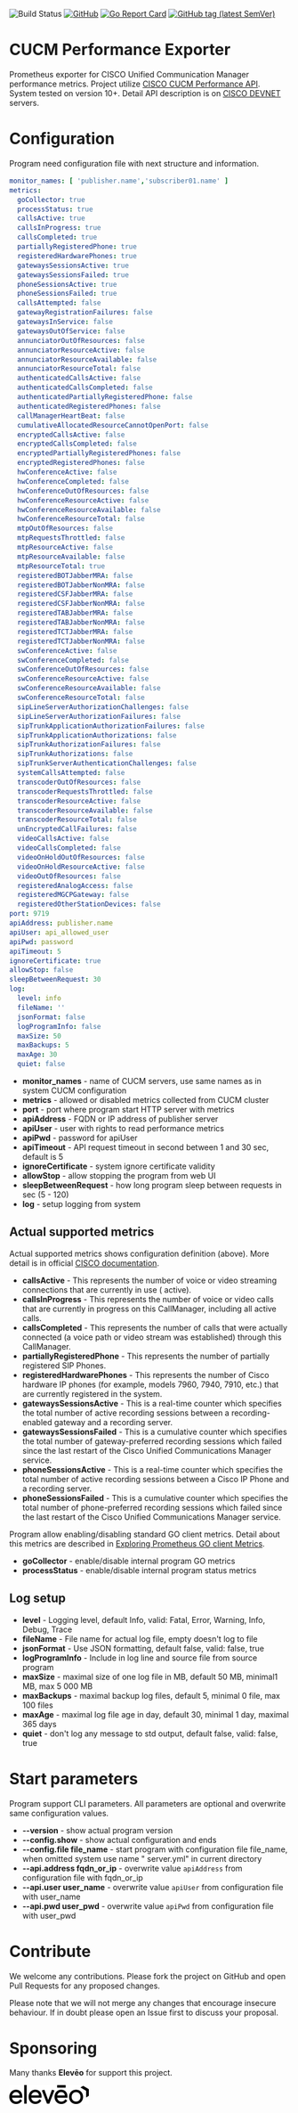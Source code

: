 ![Build Status](https://github.com/pokornyIt/cucm_performance_exporter/workflows/Full%20release%20workflow/badge.svg)
[![GitHub](https://img.shields.io/github/license/pokornyIt/cucm_performance_exporter)](/LICENSE)
[![Go Report Card](https://goreportcard.com/badge/github.com/pokornyIt/cucm_performance_exporter)](https://goreportcard.com/report/github.com/pokornyIt/cucm_performance_exporter)
[![GitHub tag (latest SemVer)](https://img.shields.io/github/v/tag/pokornyit/cucm_performance_exporter?label=latest)](https://github.com/pokornyIt/cucm_performance_exporter/releases/latest)

# CUCM Performance Exporter

Prometheus exporter for CISCO Unified Communication Manager performance metrics. Project
utilize [CISCO CUCM Performance API](https://developer.cisco.com/site/sxml/discover/overview/perfmon/). System tested on
version 10+. Detail API description is on [CISCO DEVNET](https://developer.cisco.com/docs/sxml/#!perfmon-api-reference)
servers.

# Configuration

Program need configuration file with next structure and information.

```yaml
monitor_names: [ 'publisher.name','subscriber01.name' ]
metrics:
  goCollector: true
  processStatus: true
  callsActive: true
  callsInProgress: true
  callsCompleted: true
  partiallyRegisteredPhone: true
  registeredHardwarePhones: true
  gatewaysSessionsActive: true
  gatewaysSessionsFailed: true
  phoneSessionsActive: true
  phoneSessionsFailed: true
  callsAttempted: false
  gatewayRegistrationFailures: false
  gatewaysInService: false
  gatewaysOutOfService: false
  annunciatorOutOfResources: false
  annunciatorResourceActive: false
  annunciatorResourceAvailable: false
  annunciatorResourceTotal: false
  authenticatedCallsActive: false
  authenticatedCallsCompleted: false
  authenticatedPartiallyRegisteredPhone: false
  authenticatedRegisteredPhones: false
  callManagerHeartBeat: false
  cumulativeAllocatedResourceCannotOpenPort: false
  encryptedCallsActive: false
  encryptedCallsCompleted: false
  encryptedPartiallyRegisteredPhones: false
  encryptedRegisteredPhones: false
  hwConferenceActive: false
  hwConferenceCompleted: false
  hwConferenceOutOfResources: false
  hwConferenceResourceActive: false
  hwConferenceResourceAvailable: false
  hwConferenceResourceTotal: false
  mtpOutOfResources: false
  mtpRequestsThrottled: false
  mtpResourceActive: false
  mtpResourceAvailable: false
  mtpResourceTotal: true
  registeredBOTJabberMRA: false
  registeredBOTJabberNonMRA: false
  registeredCSFJabberMRA: false
  registeredCSFJabberNonMRA: false
  registeredTABJabberMRA: false
  registeredTABJabberNonMRA: false
  registeredTCTJabberMRA: false
  registeredTCTJabberNonMRA: false
  swConferenceActive: false
  swConferenceCompleted: false
  swConferenceOutOfResources: false
  swConferenceResourceActive: false
  swConferenceResourceAvailable: false
  swConferenceResourceTotal: false
  sipLineServerAuthorizationChallenges: false
  sipLineServerAuthorizationFailures: false
  sipTrunkApplicationAuthorizationFailures: false
  sipTrunkApplicationAuthorizations: false
  sipTrunkAuthorizationFailures: false
  sipTrunkAuthorizations: false
  sipTrunkServerAuthenticationChallenges: false
  systemCallsAttempted: false
  transcoderOutOfResources: false
  transcoderRequestsThrottled: false
  transcoderResourceActive: false
  transcoderResourceAvailable: false
  transcoderResourceTotal: false
  unEncryptedCallFailures: false
  videoCallsActive: false
  videoCallsCompleted: false
  videoOnHoldOutOfResources: false
  videoOnHoldResourceActive: false
  videoOutOfResources: false
  registeredAnalogAccess: false
  registeredMGCPGateway: false
  registeredOtherStationDevices: false
port: 9719
apiAddress: publisher.name
apiUser: api_allowed_user
apiPwd: password
apiTimeout: 5
ignoreCertificate: true
allowStop: false
sleepBetweenRequest: 30
log:
  level: info
  fileName: ''
  jsonFormat: false
  logProgramInfo: false
  maxSize: 50
  maxBackups: 5
  maxAge: 30
  quiet: false
```

- **monitor_names** - name of CUCM servers, use same names as in system CUCM configuration
- **metrics** - allowed or disabled metrics collected from CUCM cluster
- **port** - port where program start HTTP server with metrics
- **apiAddress** - FQDN or IP address of publisher server
- **apiUser** - user with rights to read performance metrics
- **apiPwd** - password for apiUser
- **apiTimeout** - API request timeout in second between 1 and 30 sec, default is 5
- **ignoreCertificate** - system ignore certificate validity
- **allowStop** - allow stopping the program from web UI
- **sleepBetweenRequest** - how long program sleep between requests in sec (5 - 120)
- **log** - setup logging from system

## Actual supported metrics

Actual supported metrics shows configuration definition (above).
More detail is in
official [CISCO documentation](https://www.cisco.com/c/en/us/td/docs/voice_ip_comm/cucm/service/14SU2/rtmt/cucm_b_cisco-unified-rtmt-administration-14Su2/cucm_b_cisco-unified-rtmt-administration-1251su2_appendix_01001.html).

- **callsActive** - This represents the number of voice or video streaming connections that are currently in use (
  active).
- **callsInProgress** - This represents the number of voice or video calls that are currently in progress on this
  CallManager, including all active calls.
- **callsCompleted** - This represents the number of calls that were actually connected (a voice path or video stream
  was established) through this CallManager.
- **partiallyRegisteredPhone** - This represents the number of partially registered SIP Phones.
- **registeredHardwarePhones** - This represents the number of Cisco hardware IP phones (for example, models 7960, 7940,
  7910, etc.) that are currently registered in the system.
- **gatewaysSessionsActive** - This is a real-time counter which specifies the total number of active recording sessions
  between a recording-enabled gateway and a recording server.
- **gatewaysSessionsFailed** - This is a cumulative counter which specifies the total number of gateway-preferred
  recording sessions which failed since the last restart of the Cisco Unified Communications Manager service.
- **phoneSessionsActive** - This is a real-time counter which specifies the total number of active recording sessions
  between a Cisco IP Phone and a recording server.
- **phoneSessionsFailed** - This is a cumulative counter which specifies the total number of phone-preferred recording
  sessions which failed since the last restart of the Cisco Unified Communications Manager service.

Program allow enabling/disabling standard GO client metrics. Detail about this metrics are described
in [Exploring Prometheus GO client Metrics](https://povilasv.me/prometheus-go-metrics/#).

- **goCollector** - enable/disable internal program GO metrics
- **processStatus** - enable/disable internal program status metrics

## Log setup

- **level** - Logging level, default Info, valid: Fatal, Error, Warning, Info, Debug, Trace
- **fileName** - File name for actual log file, empty doesn't log to file
- **jsonFormat** - Use JSON formatting, default false, valid: false, true
- **logProgramInfo** - Include in log line and source file from source program
- **maxSize** - maximal size of one log file in MB, default 50 MB, minimal1 MB, max 5 000 MB
- **maxBackups** - maximal backup log files, default 5, minimal 0 file, max 100 files
- **maxAge** - maximal log file age in day, default 30, minimal 1 day, maximal 365 days
- **quiet** - don't log any message to std output, default false, valid: false, true

# Start parameters

Program support CLI parameters. All parameters are optional and overwrite same configuration values.

- **--version** - show actual program version
- **--config.show** - show actual configuration and ends
- **--config.file file_name** - start program with configuration file file_name, when omitted system use name "
  server.yml" in current directory
- **--api.address fqdn_or_ip** - overwrite value `apiAddress` from configuration file with fqdn_or_ip
- **--api.user user_name** - overwrite value `apiUser` from configuration file with user_name
- **--api.pwd user_pwd** - overwrite value `apiPwd` from configuration file with user_pwd

# Contribute

We welcome any contributions. Please fork the project on GitHub and open Pull Requests for any proposed changes.

Please note that we will not merge any changes that encourage insecure behaviour. If in doubt please open an Issue first
to discuss your proposal.

# Sponsoring

Many thanks **Elevēo** for support this project.

[![Elevēo - powered by ZOOM International](.github/eleveo-logo.png)](https://eleveo.com)
